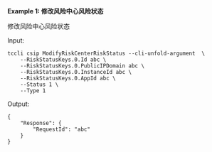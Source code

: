 **Example 1: 修改风险中心风险状态**

修改风险中心风险状态

Input: 

```
tccli csip ModifyRiskCenterRiskStatus --cli-unfold-argument  \
    --RiskStatusKeys.0.Id abc \
    --RiskStatusKeys.0.PublicIPDomain abc \
    --RiskStatusKeys.0.InstanceId abc \
    --RiskStatusKeys.0.AppId abc \
    --Status 1 \
    --Type 1
```

Output: 
```
{
    "Response": {
        "RequestId": "abc"
    }
}
```

